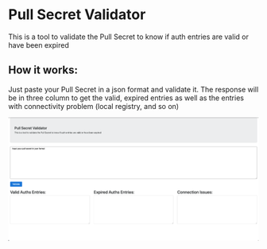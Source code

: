 # Pull Secret Validator

This is a tool to validate the Pull Secret to know if auth entries are valid or have been expired

## How it works:

Just paste your Pull Secret in a json format and validate it.
The response will be in three column to get the valid, expired entries as well as the entries with connectivity problem (local registry, and so on)

![img.png](img.png)